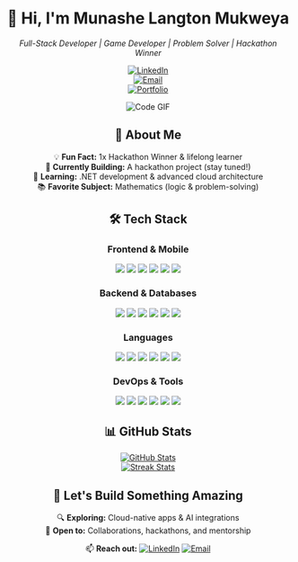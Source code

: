 <div align="center">

# 👋 Hi, I'm Munashe Langton Mukweya  
*Full-Stack Developer | Game Developer | Problem Solver | Hackathon Winner*

[![LinkedIn](https://img.shields.io/badge/LinkedIn-2291d6?style=for-the-badge&logo=linkedin&logoColor=white)](https://www.linkedin.com/in/munashe-l-mukweya)  
[![Email](https://img.shields.io/badge/Email-2291d6?style=for-the-badge&logo=gmail&logoColor=white)](mailto:munashemukweya2022@gmail.com)  
[![Portfolio](https://img.shields.io/badge/Portfolio-2291d6?style=for-the-badge&logo=chrome&logoColor=white)](https://munashemukweya.com)

![Code GIF](https://media.giphy.com/media/L1R1tvI9svkIWwpVYr/giphy.gif)

## 👋 About Me  
💡 **Fun Fact:** 1x Hackathon Winner & lifelong learner  
🔨 **Currently Building:** A hackathon project (stay tuned!)  
🧠 **Learning:** .NET development & advanced cloud architecture  
📚 **Favorite Subject:** Mathematics (logic & problem-solving)  

## 🛠 Tech Stack  

### Frontend & Mobile  
<p>
  <img src="https://img.shields.io/badge/React-2291d6?style=for-the-badge&logo=react&logoColor=white">
  <img src="https://img.shields.io/badge/Next.js-2291d6?style=for-the-badge&logo=next.js&logoColor=white">
  <img src="https://img.shields.io/badge/Angular-2291d6?style=for-the-badge&logo=angular&logoColor=white">
  <img src="https://img.shields.io/badge/Tailwind_CSS-2291d6?style=for-the-badge&logo=tailwind-css&logoColor=white">
  <img src="https://img.shields.io/badge/HTML5-2291d6?style=for-the-badge&logo=html5&logoColor=white">
  <img src="https://img.shields.io/badge/CSS3-2291d6?style=for-the-badge&logo=css3&logoColor=white">
</p>

### Backend & Databases  
<p>
  <img src="https://img.shields.io/badge/Node.js-2291d6?style=for-the-badge&logo=node.js&logoColor=white">
  <img src="https://img.shields.io/badge/Django-2291d6?style=for-the-badge&logo=django&logoColor=white">
  <img src="https://img.shields.io/badge/MongoDB-2291d6?style=for-the-badge&logo=mongodb&logoColor=white">
  <img src="https://img.shields.io/badge/PostgreSQL-2291d6?style=for-the-badge&logo=postgresql&logoColor=white">
  <img src="https://img.shields.io/badge/MySQL-2291d6?style=for-the-badge&logo=mysql&logoColor=white">
  <img src="https://img.shields.io/badge/Supabase-2291d6?style=for-the-badge&logo=supabase&logoColor=white">
</p>

### Languages  
<p>
  <img src="https://img.shields.io/badge/Python-2291d6?style=for-the-badge&logo=python&logoColor=white">
  <img src="https://img.shields.io/badge/JavaScript-2291d6?style=for-the-badge&logo=javascript&logoColor=white">
  <img src="https://img.shields.io/badge/TypeScript-2291d6?style=for-the-badge&logo=typescript&logoColor=white">
  <img src="https://img.shields.io/badge/C++-2291d6?style=for-the-badge&logo=c%2B%2B&logoColor=white">
  <img src="https://img.shields.io/badge/Java-2291d6?style=for-the-badge&logo=java&logoColor=white">
  <img src="https://img.shields.io/badge/C%23-2291d6?style=for-the-badge&logo=c-sharp&logoColor=white">
</p>

### DevOps & Tools  
<p>
  <img src="https://img.shields.io/badge/AWS-2291d6?style=for-the-badge&logo=amazon-aws&logoColor=white">
  <img src="https://img.shields.io/badge/Docker-2291d6?style=for-the-badge&logo=docker&logoColor=white">
  <img src="https://img.shields.io/badge/Git-2291d6?style=for-the-badge&logo=git&logoColor=white">
  <img src="https://img.shields.io/badge/Linux-2291d6?style=for-the-badge&logo=linux&logoColor=white">
  <img src="https://img.shields.io/badge/VS_Code-2291d6?style=for-the-badge&logo=visual-studio-code&logoColor=white">
  <img src="https://img.shields.io/badge/Splunk-2291d6?style=for-the-badge&logo=splunk&logoColor=white">
</p>

## 📊 GitHub Stats  
[![GitHub Stats](https://github-readme-stats.vercel.app/api?username=Langton49&show_icons=true&theme=radical)](https://github.com/Langton49)  
[![Streak Stats](https://github-readme-streak-stats.herokuapp.com/?user=Langton49&theme=radical)](https://github.com/Langton49)  

## 🚀 Let's Build Something Amazing  
🔍 **Exploring:** Cloud-native apps & AI integrations  
🤝 **Open to:** Collaborations, hackathons, and mentorship  

📫 **Reach out:** 
[![LinkedIn](https://img.shields.io/badge/LinkedIn-2291d6?style=for-the-badge&logo=linkedin&logoColor=white)](https://www.linkedin.com/in/munashe-mukweya) 
[![Email](https://img.shields.io/badge/Email-2291d6?style=for-the-badge&logo=gmail&logoColor=white)](mailto:munashemukweya2022@gmail.com)

</div>
